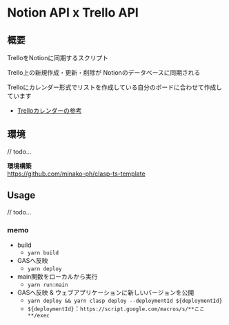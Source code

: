 # Notion API x Trello API

## 概要

TrelloをNotionに同期するスクリプト

Trello上の新規作成・更新・削除が
Notionのデータベースに同期される

Trelloにカレンダー形式でリストを作成している自分のボードに合わせて作成しています
- [Trelloカレンダーの参考](https://doctype.jp/blog/backend/507/)

## 環境
// todo...

**環境構築**  
https://github.com/minako-ph/clasp-ts-template

## Usage
// todo...

### memo
- build
  - `yarn build`
- GASへ反映
  - `yarn deploy`
- main関数をローカルから実行
  - `yarn run:main`
- GASへ反映 & ウェブアプリケーションに新しいバージョンを公開
  - `yarn deploy && yarn clasp deploy --deploymentId ${deploymentId}`  
  - `${deploymentId}`：`https://script.google.com/macros/s/**ここ**/exec`
